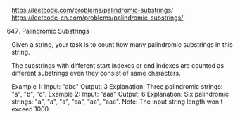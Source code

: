 https://leetcode.com/problems/palindromic-substrings/  
https://leetcode-cn.com/problems/palindromic-substrings/

647. Palindromic Substrings

Given a string, your task is to count how many palindromic substrings in this string.

The substrings with different start indexes or end indexes are counted as different substrings even they consist of same characters.

Example 1:
    Input: "abc"
    Output: 3
    Explanation: Three palindromic strings: "a", "b", "c".
Example 2:
    Input: "aaa"
    Output: 6
    Explanation: Six palindromic strings: "a", "a", "a", "aa", "aa", "aaa".
Note:
    The input string length won't exceed 1000.